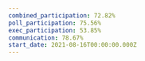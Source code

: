 ```yaml
---
combined_participation: 72.82%
poll_participation: 75.56%
exec_participation: 53.85%
communication: 78.67%
start_date: 2021-08-16T00:00:00.000Z
---
```

